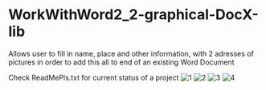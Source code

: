 # WorkWithWord2_2-graphical-DocX-lib
Allows user to fill in name, place and other information, with 2 adresses of pictures in order to add this all to end of an existing Word Document

Check ReadMePls.txt for current status of a project
![1](https://user-images.githubusercontent.com/34866926/120944080-4a640980-c73b-11eb-8cfc-31a073136c7e.png)
![2](https://user-images.githubusercontent.com/34866926/120944083-4afca000-c73b-11eb-870a-de7db2e1a787.png)
![3](https://user-images.githubusercontent.com/34866926/120944084-4afca000-c73b-11eb-9c0b-d0abd4e7213d.png)
![4](https://user-images.githubusercontent.com/34866926/120944085-4b953680-c73b-11eb-8b28-cac27e77c8f2.png)
